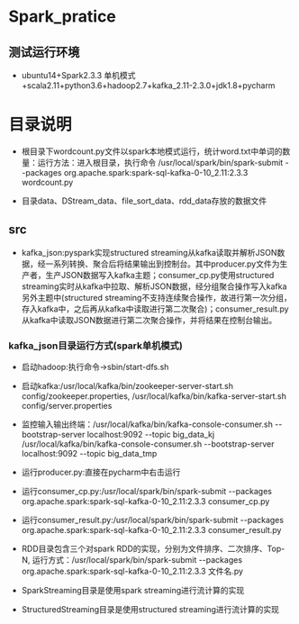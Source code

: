 # Spark_pratice

## 测试运行环境
- ubuntu14+Spark2.3.3 单机模式+scala2.11+python3.6+hadoop2.7+kafka_2.11-2.3.0+jdk1.8+pycharm


# 目录说明
- 根目录下wordcount.py文件以spark本地模式运行，统计word.txt中单词的数量：运行方法：进入根目录，执行命令 
  /usr/local/spark/bin/spark-submit --packages org.apache.spark:spark-sql-kafka-0-10_2.11:2.3.3 wordcount.py

- 目录data、DStream_data、file_sort_data、rdd_data存放的数据文件

## src
- kafka_json:pyspark实现structured streaming从kafka读取并解析JSON数据，经一系列转换、聚合后将结果输出到控制台。其中producer.py文件为生产者，生产JSON数据写入kafka主题；consumer_cp.py使用structured streaming实时从kafka中拉取、解析JSON数据，经分组聚合操作写入kafka另外主题中(structured streaming不支持连续聚合操作，故进行第一次分组，存入kafka中，之后再从kafka中读取进行第二次聚合)；consumer_result.py从kafka中读取JSON数据进行第二次聚合操作，并将结果在控制台输出。
### kafka_json目录运行方式(spark单机模式)
- 启动hadoop:执行命令->sbin/start-dfs.sh
- 启动kafka:/usr/local/kafka/bin/zookeeper-server-start.sh config/zookeeper.properties, 
           /usr/local/kafka/bin/kafka-server-start.sh config/server.properties
- 监控输入输出终端：/usr/local/kafka/bin/kafka-console-consumer.sh --bootstrap-server localhost:9092 --topic big_data_kj
                  /usr/local/kafka/bin/kafka-console-consumer.sh --bootstrap-server localhost:9092 --topic big_data_tmp
- 运行producer.py:直接在pycharm中右击运行
- 运行consumer_cp.py:/usr/local/spark/bin/spark-submit --packages org.apache.spark:spark-sql-kafka-0-10_2.11:2.3.3 consumer_cp.py
- 运行consumer_result.py:/usr/local/spark/bin/spark-submit --packages org.apache.spark:spark-sql-kafka-0-10_2.11:2.3.3 consumer_result.py

- RDD目录包含三个对spark RDD的实现，分别为文件排序、二次排序、Top-N,
  运行方式：/usr/local/spark/bin/spark-submit --packages org.apache.spark:spark-sql-kafka-0-10_2.11:2.3.3 文件名.py
- SparkStreaming目录是使用spark streaming进行流计算的实现
- StructuredStreaming目录是使用structured streaming进行流计算的实现 
